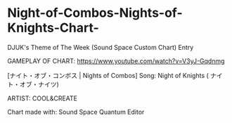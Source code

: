 # Night-of-Combos-Nights-of-Knights-Chart-
DJUK's Theme of The Week (Sound Space Custom Chart) Entry


GAMEPLAY OF CHART: https://www.youtube.com/watch?v=V3yJ-Gqdnmg 

[ナイト・オブ・コンボス | Nights of Combos]
Song: Night of Knights ( ナイト・オブ・ナイツ)

ARTIST: COOL&CREATE 


Chart made with: Sound Space Quantum Editor 
